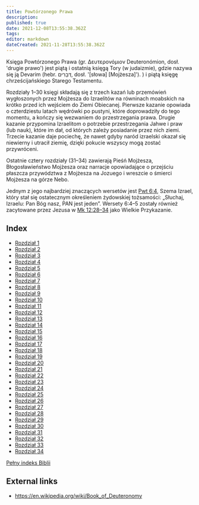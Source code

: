 ```yaml
---
title: Powtórzonego Prawa
description: 
published: true
date: 2021-12-08T13:55:38.362Z
tags: 
editor: markdown
dateCreated: 2021-11-28T13:55:38.362Z
---
```


Księga Powtórzonego Prawa (gr. Δευτερονόμιον Deuteronómion, dosł. 'drugie prawo') jest piątą i ostatnią księgą Tory (w judaizmie), gdzie nazywa się ją Devarim (hebr. דְּבָרִים, dosł. '[słowa] [Mojżesza]'). ) i piątą księgę chrześcijańskiego Starego Testamentu.

Rozdziały 1–30 księgi składają się z trzech kazań lub przemówień wygłoszonych przez Mojżesza do Izraelitów na równinach moabskich na krótko przed ich wejściem do Ziemi Obiecanej. Pierwsze kazanie opowiada o czterdziestu latach wędrówki po pustyni, które doprowadziły do ​​tego momentu, a kończy się wezwaniem do przestrzegania prawa. Drugie kazanie przypomina Izraelitom o potrzebie przestrzegania Jahwe i praw (lub nauk), które im dał, od których zależy posiadanie przez nich ziemi. Trzecie kazanie daje pociechę, że nawet gdyby naród izraelski okazał się niewierny i utracił ziemię, dzięki pokucie wszyscy mogą zostać przywróceni.

Ostatnie cztery rozdziały (31–34) zawierają Pieśń Mojżesza, Błogosławieństwo Mojżesza oraz narracje opowiadające o przejściu płaszcza przywództwa z Mojżesza na Jozuego i wreszcie o śmierci Mojżesza na górze Nebo. 

Jednym z jego najbardziej znaczących wersetów jest [Pwt 6:4](/pl/Bible/Deuteronomy/6#v4), Szema Izrael, który stał się ostatecznym określeniem żydowskiej tożsamości: „Słuchaj, Izraelu: Pan Bóg nasz, PAN jest jeden”. Wersety 6:4–5 zostały również zacytowane przez Jezusa w [Mk 12:28–34](/pl/Bible/Mark/12#v28) jako Wielkie Przykazanie. 


## Index

- [Rozdział 1](/pl/Bible/Deuteronomy/1)
- [Rozdział 2](/pl/Bible/Deuteronomy/2)
- [Rozdział 3](/pl/Bible/Deuteronomy/3)
- [Rozdział 4](/pl/Bible/Deuteronomy/4)
- [Rozdział 5](/pl/Bible/Deuteronomy/5)
- [Rozdział 6](/pl/Bible/Deuteronomy/6)
- [Rozdział 7](/pl/Bible/Deuteronomy/7)
- [Rozdział 8](/pl/Bible/Deuteronomy/8)
- [Rozdział 9](/pl/Bible/Deuteronomy/9)
- [Rozdział 10](/pl/Bible/Deuteronomy/10)
- [Rozdział 11](/pl/Bible/Deuteronomy/11)
- [Rozdział 12](/pl/Bible/Deuteronomy/12)
- [Rozdział 13](/pl/Bible/Deuteronomy/13)
- [Rozdział 14](/pl/Bible/Deuteronomy/14)
- [Rozdział 15](/pl/Bible/Deuteronomy/15)
- [Rozdział 16](/pl/Bible/Deuteronomy/16)
- [Rozdział 17](/pl/Bible/Deuteronomy/17)
- [Rozdział 18](/pl/Bible/Deuteronomy/18)
- [Rozdział 19](/pl/Bible/Deuteronomy/19)
- [Rozdział 20](/pl/Bible/Deuteronomy/20)
- [Rozdział 21](/pl/Bible/Deuteronomy/21)
- [Rozdział 22](/pl/Bible/Deuteronomy/22)
- [Rozdział 23](/pl/Bible/Deuteronomy/23)
- [Rozdział 24](/pl/Bible/Deuteronomy/24)
- [Rozdział 25](/pl/Bible/Deuteronomy/25)
- [Rozdział 26](/pl/Bible/Deuteronomy/26)
- [Rozdział 27](/pl/Bible/Deuteronomy/27)
- [Rozdział 28](/pl/Bible/Deuteronomy/28)
- [Rozdział 29](/pl/Bible/Deuteronomy/29)
- [Rozdział 30](/pl/Bible/Deuteronomy/30)
- [Rozdział 31](/pl/Bible/Deuteronomy/31)
- [Rozdział 32](/pl/Bible/Deuteronomy/32)
- [Rozdział 33](/pl/Bible/Deuteronomy/33)
- [Rozdział 34](/pl/Bible/Deuteronomy/34)

[Pełny indeks Biblii](/pl/index/bible)


## External links

- https://en.wikipedia.org/wiki/Book_of_Deuteronomy
